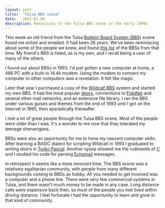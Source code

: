 ```yaml
---
layout: post
title:  "Tulsa BBS scene"
date:   2022-01-08
description: Reminisces of the Tulsa BBS scene in the early 1990s
---
```


This week an old friend from the Tulsa [Bulletin Board System (BBS)](https://en.wikipedia.org/wiki/Bulletin_board_system) scene found me online and emailed. It had been 26 years. We've been reminiscing about some of the people we knew, and found [this list](http://bbslist.textfiles.com/918/918.txt) of the BBSs from that time. My friend's BBS is listed, as is my own, and I recall being a user of many of the others.

I found out about BBSs in 1993. I'd just gotten a new computer at home, a 486 PC with a built-in 14.4k modem. Using the modem to connect my computer to other computers was a revelation. It felt like magic.

Later that year I purchased a copy of the [Wildcat! BBS](https://en.wikipedia.org/wiki/Wildcat!_BBS) system and started my own BBS. It had the most popular [doors](https://en.wikipedia.org/wiki/BBS_door), connections to [FidoNet](https://en.wikipedia.org/wiki/FidoNet) and several other mail networks, and an extensive file library. I ran the BBS under various guises and themes from the end of 1993 until I got on the Internet in 1995, then sporadically thereafter.

I met a lot of great people through the Tulsa BBS scene. Most of the people were older than I was; it's a wonder to me now that they tolerated my teenage shenanigans.

BBSs were also an opportunity for me to hone my nascent computer skills. After learning a BASIC dialect for scripting Wildcat! in 1993 I graduated to writing doors in [Turbo Pascal](https://en.wikipedia.org/wiki/Turbo_Pascal). Another sysop showed me the rudiments of [C](https://en.wikipedia.org/wiki/C_(programming_language)) and I studied his code for parsing [Echomail](https://en.wikipedia.org/wiki/FidoNet#Echomail) messages.

In retrospect it seems like a more innocent time. The BBS scene was a relatively egalitarian community, with people from many different backgrounds coming to BBSs as hobby. All you needed to get involved was a computer and a phone line. There were very few commercial systems in Tulsa, and there wasn't much money to be made in any case. Long distance calls were expensive back then, so most of the people you met lived within driving distance. I feel fortunate I had the opportunity to learn and grow in that kind of community.